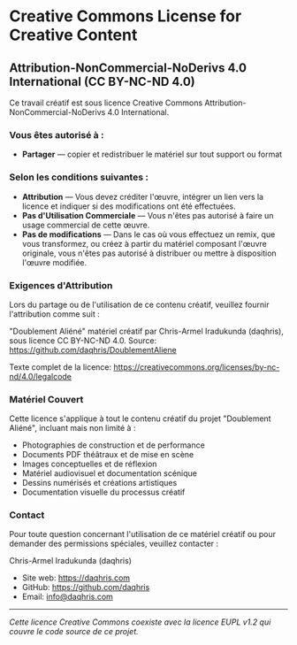 # Creative Commons License for Creative Content

## Attribution-NonCommercial-NoDerivs 4.0 International (CC BY-NC-ND 4.0)

Ce travail créatif est sous licence Creative Commons Attribution-NonCommercial-NoDerivs 4.0 International.

### Vous êtes autorisé à :
- **Partager** — copier et redistribuer le matériel sur tout support ou format

### Selon les conditions suivantes :
- **Attribution** — Vous devez créditer l'œuvre, intégrer un lien vers la licence et indiquer si des modifications ont été effectuées.
- **Pas d'Utilisation Commerciale** — Vous n'êtes pas autorisé à faire un usage commercial de cette œuvre.
- **Pas de modifications** — Dans le cas où vous effectuez un remix, que vous transformez, ou créez à partir du matériel composant l'œuvre originale, vous n'êtes pas autorisé à distribuer ou mettre à disposition l'œuvre modifiée.

### Exigences d'Attribution
Lors du partage ou de l'utilisation de ce contenu créatif, veuillez fournir l'attribution comme suit :

"Doublement Aliéné" matériel créatif par Chris-Armel Iradukunda (daqhris), sous licence CC BY-NC-ND 4.0.
Source: https://github.com/daqhris/DoublementAliene

Texte complet de la licence: https://creativecommons.org/licenses/by-nc-nd/4.0/legalcode

### Matériel Couvert
Cette licence s'applique à tout le contenu créatif du projet "Doublement Aliéné", incluant mais non limité à :

- Photographies de construction et de performance
- Documents PDF théâtraux et de mise en scène
- Images conceptuelles et de réflexion
- Matériel audiovisuel et documentation scénique
- Dessins numérisés et créations artistiques
- Documentation visuelle du processus créatif

### Contact
Pour toute question concernant l'utilisation de ce matériel créatif ou pour demander des permissions spéciales, veuillez contacter :

Chris-Armel Iradukunda (daqhris)
- Site web: https://daqhris.com
- GitHub: https://github.com/daqhris
- Email: info@daqhris.com

---

*Cette licence Creative Commons coexiste avec la licence EUPL v1.2 qui couvre le code source de ce projet.*
